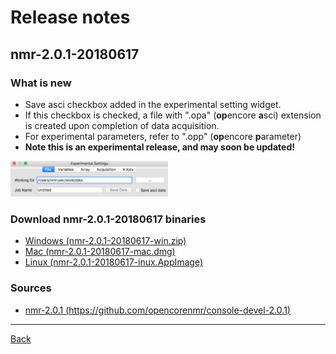 # Release notes

## nmr-2.0.1-20180617
### What is new
- Save asci checkbox added in the experimental setting widget.
- If this checkbox is checked, a file with ".opa" (**op**encore **a**sci) extension is created upon completion of data acquisition.
- For experimental parameters, refer to ".opp" (**op**encore **p**arameter)
- **Note this is an experimental release, and may soon be updated!**

<img src="saveAsci.png" width=50%>

### Download nmr-2.0.1-20180617 binaries
- [Windows (nmr-2.0.1-20180617-win.zip)](nmr-2.0.1-20180617-win.zip)
- [Mac (nmr-2.0.1-20180617-mac.dmg)](nmr-2.0.1-20180617-mac.dmg)
- [Linux (nmr-2.0.1-20180617-inux.AppImage)](nmr-2.0.1-20180617-inux.AppImage)

### Sources
- [nmr-2.0.1 (https://github.com/opencorenmr/console-devel-2.0.1)](https://github.com/opencorenmr/console-devel-2.0.1)

- - -

[Back](../index.md)
